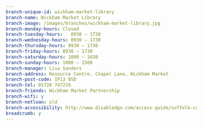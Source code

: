 ```yaml
---
branch-unique-id: wickham-market-library
branch-name: Wickham Market Library
branch-image: /images/branches/wickham-market-library.jpg
branch-monday-hours: Closed
branch-tuesday-hours:	0930 – 1730
branch-wednesday-hours: 0930 – 1730
branch-thursday-hours: 0930 – 1730
branch-friday-hours: 0930 – 1730
branch-saturday-hours: 1000 – 1630
branch-sunday-hours: 1000 – 1500
branch-manager: Lisa Sanders
branch-address: Resource Centre, Chapel Lane, Wickham Market
branch-post-code: IP13 0SD
branch-tel: 01728 747216
branch-friends: Wickham Market Partnership
branch-wifi: y
branch-netloan: old
branch-accessibility: http://www.disabledgo.com/access-guide/suffolk-county-council/wickham-market-library
breadcrumb: y
---
```

